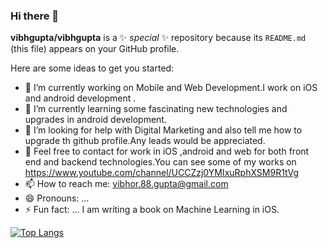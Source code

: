 ### Hi there 👋


**vibhgupta/vibhgupta** is a ✨ _special_ ✨ repository because its `README.md` (this file) appears on your GitHub profile.

Here are some ideas to get you started:

- 🔭 I’m currently working on Mobile and Web Development.I work on iOS and android development .
- 🌱 I’m currently learning  some fascinating new technologies and upgrades in android development.
- 🤔 I’m looking for help with Digital Marketing and also tell me how to upgrade th github profile.Any leads would be appreciated.
- 💬 Feel free to contact for work in iOS ,android and web for both front end and backend technologies.You can see some of my works on https://www.youtube.com/channel/UCCZzj0YMIxuRphXSM9R1tVg 
- 📫 How to reach me: vibhor.88.gupta@gmail.com
- 😄 Pronouns: ...
- ⚡ Fun fact: ...
I am writing a book on Machine Learning in iOS.

[![Top Langs](https://github-readme-stats.vercel.app/api/top-langs/?username=vibhgupta)](https://github.com/vibhgupta/github-readme-stats)


